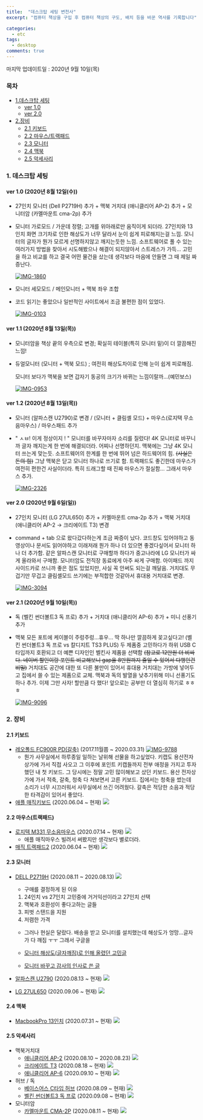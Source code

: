 ```yaml
---
title:  "데스크탑 세팅 변천사"
excerpt: "컴퓨터 책상을 구입 후 컴퓨터 책상의 구도, 배치 등을 바꾼 역사를 기록합니다"

categories:
  - etc
tags:
  - desktop
comments: true
---
```


마지막 업데이트일 : 2020년 9월 10일(목)

<h3>목차</h3>


- [1.데스크탑 세팅](#1-데스크탑-세팅)
    - [ver 1.0](#ver-10-2020년-8월-12일수)
    - [ver 2.0](#ver-20-2020년-9월-6일일)
- [2.장비](#2-장비)
    - [2.1 키보드](#21-키보드)
    - [2.2 마우스/트랙패드](#22-마우스트랙패드)
    - [2.3 모니터](#23-모니터)
    - [2.4 맥북](#24-맥북)
    - [2.5 악세사리](#25-악세사리)

### 1. 데스크탑 세팅

#### ver 1.0 (2020년 8월 12일(수))

- 27인치 모니터 (Dell P2719H) 추가 + 맥북 거치대 (애니클리어 AP-2) 추가 + 모니터암 (카멜마운트 cma-2p) 추가

- 모니터 가로모드 / 가운데 정렬; 고개를 위아래로만 움직이게 되더라. 27인치와 13인치 화면 크기차로 인한 해상도가 너무 달라서 눈이 쉽게 피로해지는걸 느낌. 모니터의 글자가 뭔가 모르게 선명하지않고 깨지는듯한 느낌. 소프트웨어로 풀 수 있는 여러가지 방법을 찾아서 시도해봤으나 해결이 되지않아서 스트레스가 가득... 고민을 하고 비교를 하고 결국 어떤 물건을 샀는데 생각보다 마음에 안들면 그 때 제일 짜증난다.

  <a href="https://ibb.co/PFwmJ6t"><img src="https://i.ibb.co/mb6DdcS/IMG-1860.jpg" alt="IMG-1860" border="0"></a>

- 모니터 세모모드 / 메인모니터 + 맥북 좌우 조합

- 코드 읽기는 좋았으나 일반적인 사이트에서 조금 불편한 점이 있었다.

  <a href="https://ibb.co/hW8N69y"><img src="https://i.ibb.co/PhCyLjN/IMG-0103.jpg" alt="IMG-0103" border="0"></a>



#### ver 1.1 (2020년 8월 13일(목))

- 모니터암을 책상 끝의 우측으로 변경; 확실히 테이블(특히 모니터 밑)이 더 깔끔해진 느낌!

- 듀얼모니터 (모니터 + 맥북 모드) ; 여전히 해상도차이로 인해 눈이 쉽게 피로해짐.

  모니터 보다가 맥북을 보면 갑자기 동공의 크기가 바뀌는 느낌이랄까...(예민보스)

  <a href="https://ibb.co/Bnx12nY"><img src="https://i.ibb.co/MB4XkBJ/IMG-0953.jpg" alt="IMG-0953" border="0"></a>



#### ver 1.2 (2020년 8월 13일(목))

- 모니터 (알파스캔 U2790)로 변경 / (모니터 + 클림셸 모드) + 마우스(로지택 무소음마우스) / 마우스패드 추가

- " ㅅㅂ! 이게 정상이지 ! " 모니터를 바꾸자마자 소리를 질렀다! 4K 모니터로 바꾸니까 글자 깨지는게 한 번에 해결되더라. 어찌나 선명하던지. 맥북에는 그냥 4K 모니터 쓰는게 맞는듯. 소프트웨어의 한계를 한 번에 뛰어 넘은 하드웨어의 힘. ~~(사실은 돈의 힘)~~ 그냥 맥북은 닫고 모니터 하나로 쓰기로 함. 트랙패드도 좋긴한데 마우스가 여전히 편한건 사실이더라. 특히 드래그할 때 진짜 마우스가 절실함... 그래서 마우스 추가.

  <a href="https://ibb.co/pQfXLF5"><img src="https://i.ibb.co/hcB8mzw/IMG-2326.jpg" alt="IMG-2326" border="0"></a>



#### ver 2.0 (2020년 9월 6일(일))

- 27인치 모니터 (LG 27UL650) 추가 + 카멜마운트 cma-2p 추가 + 맥북 거치대 (애니클리어 AP-2 -> 크리에이트 T3) 변경

- command + tab 으로 왔다갔다하는게 조금 짜증이 났다. 코드창도 있어야하고 동영상이나 문서도 읽어야하고 이래저래 뭔가 하나 더 있으면 좋겠다싶어서 모니터 하나 더 추가함. 같은 알파스캔 모니터로 구매할까 하다가 중고나라에 LG 모니터가 싸게 올라와서 구매함. 모니터암도 전직장 동료에게 아주 싸게 구매함. 아이패드 까지 사이드카로 쓰니까 좋은 점도 있었지만, 사실 꼭 안써도 되는걸 깨달음. 거치대도 무겁기만 무겁고 클림셸모드 쓰기에는 부적합한 것같아서 휴대용 거치대로 변경.

  <a href="https://ibb.co/Pj0kTxQ"><img src="https://i.ibb.co/MSQd8n6/IMG-3094.jpg" alt="IMG-3094" border="0"></a>



#### ver 2.1 (2020년 9월 10일(목))

- 독 (벨킨 썬더볼트3 독 프로) 추가 + 거치대 (애니클리어 AP-6) 추가 + 미니 선풍기 추가

- 맥북 모든 포트에 케이블이 주렁주렁...휴우... 딱 하나만 깔끔하게 꽂고싶다고! (벨킨 썬더볼트3 독 프로 vs 칼디지트 TS3 PLUS) 두 제품중 고민하다가 하위 USB C타입까지 호환되고 더 예쁜 디자인인 벨킨사 제품을 선택함 ~~(참고로 12만원 더 비싸다. 네이버 할인이랑 포인트 비교해보니 gap을 8만원까지 줄일 수 있어서 다행인건 비밀)~~ 거치대도 공간에 대한 또 다른 불만이 있어서 휴대용 거치대는 가방에 넣어두고 집에서 쓸 수 있는 제품으로 교체. 맥북과 독의 발열을 낮추기위해 미니 선풍기도 하나 추가. 이제 그만 사자! 할만큼 다 했다! 앞으로는 공부만 더 열심히 하기로 ㅎㅎㅎ

  <a href="https://ibb.co/5c24HJW"><img src="https://i.ibb.co/q1xjQ2M/IMG-9096.jpg" alt="IMG-9096" border="0"></a>



### 2. 장비

#### 2.1 키보드
- [레오폴드 FC900R PD(갈축)](https://search.shopping.naver.com/search/all?query=%EB%A0%88%EC%98%A4%ED%8F%B4%EB%93%9C+fc900r&frm=NVSCPRO&bt=0) (2017.11월쯤 ~ 2020.03.31)
    <a href="https://ibb.co/3RSkPmv"><img src="https://i.ibb.co/NTW7G2r/IMG-9788.jpg" alt="IMG-9788" border="0"></a>
    - 뭔가 사무실에서 하루종일 일하는 날위해 선물을 하고싶었다. 키캡도 용산전자상가에 가서 직접 사오고 그 이후에 포인트 키캡들까지
    전부 애정을 가지고 투자했던 내 첫 키보드. 그 당시에는 정말 고민 많이해보고 샀던 키보드. 용산 전자상가에 가서 적축, 갈축, 청축 다 쳐보면서 고른 키보드.
    집에서는 청축을 썼는데 소리가 너무 시끄러워서 사무실에서 쓰긴 어려웠다. 갈축은 적당한 소음과 적당한 타격감이 있어서 좋았다.
- [애플 매직키보드](https://www.apple.com/kr/shop/product/MQ5L2KH/A/magic-keyboard-%ED%95%9C%EA%B5%AD%EC%96%B4) (2020.06.04 ~ 현재)
    <img src="https://store.storeimages.cdn-apple.com/8756/as-images.apple.com/is/MLA22LL?wid=1144&hei=1144&fmt=jpeg&qlt=95&op_usm=0.5,0.5&.v=1496944005839" border="0">
#### 2.2 마우스(트랙패드)
- [로지텍 M331 무소음마우스](https://search.shopping.naver.com/detail/detail.nhn?nvMid=10502482718&query=%EB%A1%9C%EC%A7%80%ED%85%8D%20m331&NaPm=ct%3Dkewqjjhs%7Cci%3Dffb39cae328eaa878962282bef05bfdf8fd347df%7Ctr%3Dslsl%7Csn%3D95694%7Chk%3D6ae7e4597b8b765f29a77164221444d48e2c6176) (2020.07.14 ~ 현재)
    <img src="https://store.storeimages.cdn-apple.com/8756/as-images.apple.com/is/MLA22LL?wid=1144&hei=1144&fmt=jpeg&qlt=95&op_usm=0.5,0.5&.v=1496944005839" border="0">
    - 애플 매직마우스 빌려서 써봤지만 생각보다 별로더라.
- [매직 트랙패드2](https://www.apple.com/kr/shop/product/MJ2R2KH/A/magic-trackpad-2-%EC%8B%A4%EB%B2%84) (2020.06.04 ~ 현재)
    <img src="https://store.storeimages.cdn-apple.com/8756/as-images.apple.com/is/MJ2R2?wid=1144&hei=1144&fmt=jpeg&qlt=80&op_usm=0.5,0.5&.v=0" border="0">

#### 2.3 모니터
- [DELL P2719H](https://www.dell.com/ko-kr/shop/dell-27-%EB%AA%A8%EB%8B%88%ED%84%B0-p2719h/apd/210-aqbg/%EB%AA%A8%EB%8B%88%ED%84%B0-%EB%B0%8F-%EB%AA%A8%EB%8B%88%ED%84%B0-%EC%95%A1%EC%84%B8%EC%84%9C%EB%A6%AC) (2020.08.11 ~ 2020.08.13)
    <img src="https://img.danawa.com/prod_img/500000/449/469/img/6469449_1.jpg?shrink=500:500&_v=20180917150812" border="0">
    
    - 구매를 결정하게 된 이유
    1. 24인치 vs 27인치 고민중에 거거익선이라고 27인치 선택
    2. 맥북과 호환성이 좋다고하는 글들
    3. 피벗 스탠드을 지원
    4. 저렴한 가격
    
    - 그러나 현실은 달랐다. 배송을 받고 모니터를 설치했는데 해상도가 엉망...글자가 다 깨짐 ㅜㅜ
    그래서 구글을
    
    - [모니터 해상도(글자깨짐)로 인해 올렸던 고민글](https://okky.kr/article/759243)
    - [모니터 바꾸고 감사의 인사로 쓴 글](https://okky.kr/article/759725)
    
- [알파스캔 U2790](https://www.alphascan.co.kr/page.php?LinkPage=product_view&Code=20200605173748) (2020.08.13 ~ 현재)
    <img src="https://store.storeimages.cdn-apple.com/8756/as-images.apple.com/is/MLA22LL?wid=1144&hei=1144&fmt=jpeg&qlt=95&op_usm=0.5,0.5&.v=1496944005839" border="0">    

- [LG 27UL650](https://www.lge.co.kr/lgekor/product/pc/monitor/productDetail.do?cateId=2410&prdId=EPRD.344674) (2020.09.06 ~ 현재)
    <img src="https://store.storeimages.cdn-apple.com/8756/as-images.apple.com/is/MLA22LL?wid=1144&hei=1144&fmt=jpeg&qlt=95&op_usm=0.5,0.5&.v=1496944005839" border="0">

#### 2.4 맥북
- [MacbookPro 13인치](https://www.apple.com/kr/shop/buy-mac/macbook-pro/13%ED%98%95-%EC%8A%A4%ED%8E%98%EC%9D%B4%EC%8A%A4-%EA%B7%B8%EB%A0%88%EC%9D%B4-2.0ghz-%EC%BF%BC%EB%93%9C-%EC%BD%94%EC%96%B4-%ED%94%84%EB%A1%9C%EC%84%B8%EC%84%9C(%EC%B5%9C%EB%8C%80-3.8ghz-turbo-boost)-512gb?afid=p238%257CsrvqLW4Dz-dc_mtid_18707vxu38484_pcrid_456213065402_pgrid_16348500921_&cid=aos-kr-kwgo-mac--slid---product--#) (2020.07.31 ~ 현재)
    <img src="https://store.storeimages.cdn-apple.com/8756/as-images.apple.com/is/MLA22LL?wid=1144&hei=1144&fmt=jpeg&qlt=95&op_usm=0.5,0.5&.v=1496944005839" border="0">

#### 2.5 악세사리
- 맥북거치대
    - [애니클리어 AP-2](https://search.shopping.naver.com/detail/detail.nhn?nvMid=10554552559&query=%EC%95%A0%EB%8B%88%ED%81%B4%EB%A6%AC%EC%96%B4%20ap-2&NaPm=ct%3Dkewqodvk%7Cci%3D32ac150b4fa59b30b8c98c51706dabf2bfa9c52f%7Ctr%3Dslsl%7Csn%3D95694%7Chk%3D1d757cbace53c02318999ece861306797b78343c) (2020.08.10 ~ 2020.08.23)
        <img src="https://store.storeimages.cdn-apple.com/8756/as-images.apple.com/is/MLA22LL?wid=1144&hei=1144&fmt=jpeg&qlt=95&op_usm=0.5,0.5&.v=1496944005839" border="0">
    - [크리에이트 T3](https://smartstore.naver.com/kreate/products/4903410659?NaPm=ct%3Dkewqpeww%7Cci%3Db4721629ac54db2007ef7a650c5c40ce7b659b90%7Ctr%3Dslsl%7Csn%3D1241461%7Chk%3D39f24dfaf0f546dd927fafc7bd08e66801969e7e) (2020.08.18 ~ 현재)
        <img src="https://store.storeimages.cdn-apple.com/8756/as-images.apple.com/is/MLA22LL?wid=1144&hei=1144&fmt=jpeg&qlt=95&op_usm=0.5,0.5&.v=1496944005839" border="0">
    - [애니클리어 AP-6](https://search.shopping.naver.com/detail/detail.nhn?nvMid=13137266790&query=%EB%A7%A5%EB%B6%81%20%EA%B1%B0%EC%B9%98%EB%8C%80&NaPm=ct%3Dkewqqdmw%7Cci%3D17f0b12a361331c7947608d715d727c6170a7e16%7Ctr%3Dslsl%7Csn%3D95694%7Chk%3D1e7a905821b7642f1a1c55561b85ff31fb43a1e7) (2020.09.10 ~ 현재)
        <img src="https://store.storeimages.cdn-apple.com/8756/as-images.apple.com/is/MLA22LL?wid=1144&hei=1144&fmt=jpeg&qlt=95&op_usm=0.5,0.5&.v=1496944005839" border="0">
- 허브 / 독
    - [베이스어스 C타입 허브](http://www.baseuskorea.co.kr/product/%EB%B2%A0%EC%9D%B4%EC%8A%A4%EC%96%B4%EC%8A%A4-%EB%B0%B4%EB%93%9C%EC%95%B5%EA%B8%80-no7-c%ED%83%80%EC%9E%85-%EB%A9%80%ED%8B%B0-%ED%97%88%EB%B8%8C%EC%95%84%EC%9D%B4%ED%8C%A8%EB%93%9C34%EC%84%B8%EB%8C%80%EB%A7%A5%EB%B6%81%ED%94%84%EB%A1%9C/529/category/79/display/1/) (2020.08.09 ~ 현재)
        <img src="https://store.storeimages.cdn-apple.com/8756/as-images.apple.com/is/MLA22LL?wid=1144&hei=1144&fmt=jpeg&qlt=95&op_usm=0.5,0.5&.v=1496944005839" border="0">
    - [벨킨 썬더볼트3 독 프로](https://smartstore.naver.com/mdigg01/products/4811591730?NaPm=ct%3Dkewqrxyo%7Cci%3D0yK0000c4jDtofdYr1oM%7Ctr%3Dpla%7Chk%3D343a1699c1fa1160c87625929ef065c3503ccb16) (2020.09.08 ~ 현재)
        <img src="https://store.storeimages.cdn-apple.com/8756/as-images.apple.com/is/MLA22LL?wid=1144&hei=1144&fmt=jpeg&qlt=95&op_usm=0.5,0.5&.v=1496944005839" border="0">
- 모니터암
    - [카멜마운트 CMA-2P](https://search.shopping.naver.com/detail/detail.nhn?cat_id=50006203&nv_mid=22023989449&query=%EC%B9%B4%EB%A9%9C%EB%A7%88%EC%9A%B4%ED%8A%B8&bt=0&frm=NVSCPRO&NaPm=ct%3Dkewqsiso%7Cci%3D17e5f6dd725f5530b87b88cd3e3c76b222701ff1%7Ctr%3Dsls%7Csn%3D95694%7Chk%3Dd35f257abd20cbf86e70b18616862184064ddc91) (2020.08.11 ~ 현재)
        <img src="https://store.storeimages.cdn-apple.com/8756/as-images.apple.com/is/MLA22LL?wid=1144&hei=1144&fmt=jpeg&qlt=95&op_usm=0.5,0.5&.v=1496944005839" border="0">
 
    
